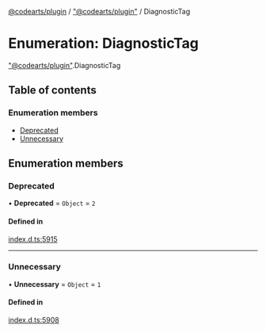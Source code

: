 [@codearts/plugin](../README.md) / ["@codearts/plugin"](../modules/_codearts_plugin_.md) / DiagnosticTag

# Enumeration: DiagnosticTag

["@codearts/plugin"](../modules/_codearts_plugin_.md).DiagnosticTag

## Table of contents

### Enumeration members

- [Deprecated](codearts_plugin_.DiagnosticTag.md#deprecated)
- [Unnecessary](codearts_plugin_.DiagnosticTag.md#unnecessary)

## Enumeration members

### Deprecated

• **Deprecated** = `Object` = `2`

#### Defined in

[index.d.ts:5915](https://github.com/huaweicloud/cloudide-plugin-api/blob/203b986/index.d.ts#L5915)

___

### Unnecessary

• **Unnecessary** = `Object` = `1`

#### Defined in

[index.d.ts:5908](https://github.com/huaweicloud/cloudide-plugin-api/blob/203b986/index.d.ts#L5908)
